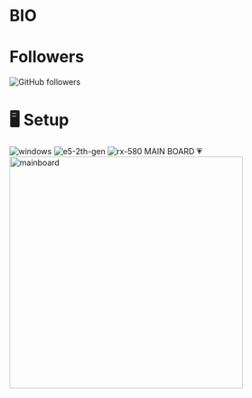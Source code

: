 # BIO

# Followers
<img alt="GitHub followers" src="https://img.shields.io/github/followers/zack3rsgroup?style=flat&logo=github">

# 🖥️ Setup
![windows](https://img.shields.io/badge/Windows_10_Pro-0078D6?style=for-the-badge&logo=windows&logoColor=white)
![e5-2th-gen](https://img.shields.io/badge/Intel_Xeon_E5_2689_Dual-0071C5?style=for-the-badge&logo=intel&logoColor=white)
![rx-580](https://img.shields.io/badge/AMD_RX_580-76B900?style=for-the-badge&logo=amd&logoColor=white)
MAIN BOARD 💗 
<img width="413" height="411" alt="mainboard" src="https://github.com/user-attachments/assets/ee7787e1-473b-400c-8803-85ed0f71206c" />
